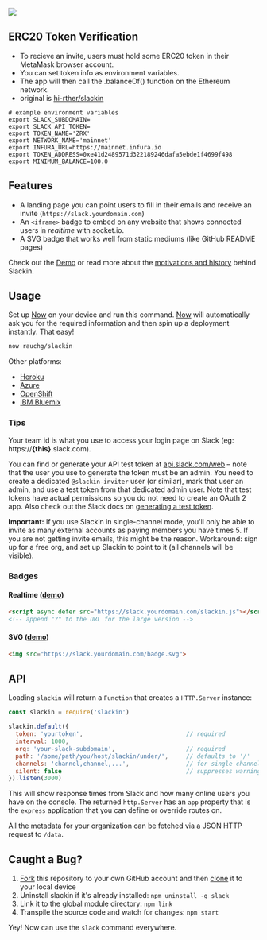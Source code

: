 ![](https://github.com/zeit/art/blob/e081cf46e6609b51ac485dcc337ac6644c0da5e7/slackin/repo-banner.png)

## ERC20 Token Verification
- To recieve an invite, users must hold some ERC20 token in their MetaMask browser account.
- You can set token info as environment variables.
- The app will then call the .balanceOf() function on the Ethereum network.
- original is [hi-rther/slackin](https://github.com/hi-ether/slackin)

```
# example environment variables
export SLACK_SUBDOMAIN=
export SLACK_API_TOKEN=
export TOKEN_NAME='ZRX'
export NETWORK_NAME='mainnet'
export INFURA_URL=https://mainnet.infura.io
export TOKEN_ADDRESS=0xe41d2489571d322189246dafa5ebde1f4699f498
export MINIMUM_BALANCE=100.0
```

## Features

- A landing page you can point users to fill in their emails and receive an invite (`https://slack.yourdomain.com`)
- An `<iframe>` badge to embed on any website that shows connected users in *realtime* with socket.io.
- A SVG badge that works well from static mediums (like GitHub README pages)

Check out the [Demo](https://slackin.now.sh/) or read more about the [motivations and history](http://rauchg.com/slackin) behind Slackin.

## Usage

Set up [Now](https://zeit.co/now) on your device and run this command. [Now](https://zeit.co/now) will automatically ask you for the required information and then spin up a deployment instantly. That easy!

```bash
now rauchg/slackin
```

Other platforms:

- [Heroku](https://heroku.com/deploy?template=https://github.com/rauchg/slackin/tree/master)
- [Azure](https://azuredeploy.net/)
- [OpenShift](https://github.com/rauchg/slackin/wiki/OpenShift)
- [IBM Bluemix](https://bluemix.net/deploy?repository=https://github.com/rauchg/slackin)

### Tips

Your team id is what you use to access your login page on Slack (eg: https://**{this}**.slack.com).

You can find or generate your API test token at [api.slack.com/web](https://api.slack.com/web) – note that the user you use to generate the token must be an admin. You need to create a dedicated `@slackin-inviter` user (or similar), mark that user an admin, and use a test token from that dedicated admin user.  Note that test tokens have actual permissions so you do not need to create an OAuth 2 app. Also check out the Slack docs on [generating a test token](https://get.slack.help/hc/en-us/articles/215770388-Creating-and-regenerating-API-tokens).

**Important:** If you use Slackin in single-channel mode, you'll only be
able to invite as many external accounts as paying members you have
times 5. If you are not getting invite emails, this might be the reason.
Workaround: sign up for a free org, and set up Slackin to point to it
(all channels will be visible).

### Badges

#### Realtime ([demo](https://cldup.com/IaiPnDEAA6.gif))

```html
<script async defer src="https://slack.yourdomain.com/slackin.js"></script>
<!-- append "?" to the URL for the large version -->
```

#### SVG ([demo](https://cldup.com/jWUT4QFLnq.png))

```html
<img src="https://slack.yourdomain.com/badge.svg">
```

## API

Loading `slackin` will return a `Function` that creates a `HTTP.Server` instance:

```js
const slackin = require('slackin')

slackin.default({
  token: 'yourtoken',                             // required
  interval: 1000,
  org: 'your-slack-subdomain',                    // required
  path: '/some/path/you/host/slackin/under/',     // defaults to '/'
  channels: 'channel,channel,...',                // for single channel mode
  silent: false                                   // suppresses warnings
}).listen(3000)
```

This will show response times from Slack and how many online users you have on the console. The returned `http.Server` has an `app` property that is the `express` application that you can define or override routes on.

All the metadata for your organization can be fetched via a JSON HTTP request to `/data`.

## Caught a Bug?

1. [Fork](https://help.github.com/articles/fork-a-repo/) this repository to your own GitHub account and then [clone](https://help.github.com/articles/cloning-a-repository/) it to your local device
2. Uninstall slackin if it's already installed: `npm uninstall -g slack`
3. Link it to the global module directory: `npm link`
4. Transpile the source code and watch for changes: `npm start`

Yey! Now can use the `slack` command everywhere.
